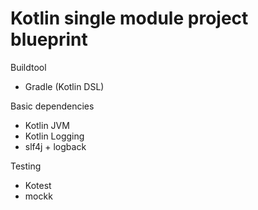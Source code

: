 Kotlin single module project blueprint
======================================

Buildtool
* Gradle (Kotlin DSL)

Basic dependencies
* Kotlin JVM
* Kotlin Logging
* slf4j + logback

Testing
* Kotest
* mockk
